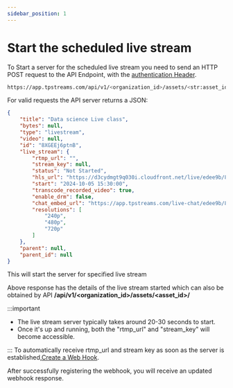 ```yaml
---
sidebar_position: 1
---
```


# Start the scheduled live stream


To Start a server for the scheduled live stream you need to send an HTTP POST request to the API Endpoint, with the [authentication Header](/server-api/authentication.md).


```bash
https://app.tpstreams.com/api/v1/<organization_id>/assets/<str:asset_id>/start_server/
```
For valid requests the API server returns a JSON:

```json
{
    "title": "Data science Live class",
    "bytes": null,
    "type": "livestream",
    "video": null,
    "id": "8XGEEj6ptnB",
    "live_stream": {
        "rtmp_url": "",
        "stream_key": null,
        "status": "Not Started",
        "hls_url": "https://d3cydmgt9q030i.cloudfront.net/live/edee9b/8XGEEj6ptnB/video.m3u8",
        "start": "2024-10-05 15:30:00",
        "transcode_recorded_video": true,
        "enable_drm": false,
        "chat_embed_url": "https://app.tpstreams.com/live-chat/edee9b/8XGEEj6ptnB/",
        "resolutions": [
            "240p",
            "480p",
            "720p"
        ]
    },
    "parent": null,
    "parent_id": null
}
```
This will start the server for specified live stream

Above response has the details of the live stream started which can also be obtained by API 
**/api/v1/<organization_id>/assets/<asset_id>/**

:::important

- The live stream server typically takes around 20-30 seconds to start. 
- Once it's up and running, both the "rtmp_url" and "stream_key" will become accessible. 


:::
To automatically receive rtmp_url and stream key as soon as the server is established,[Create a Web Hook](/server-api/webhooks.md).

After successfully registering the webhook, you will receive an updated webhook response.


